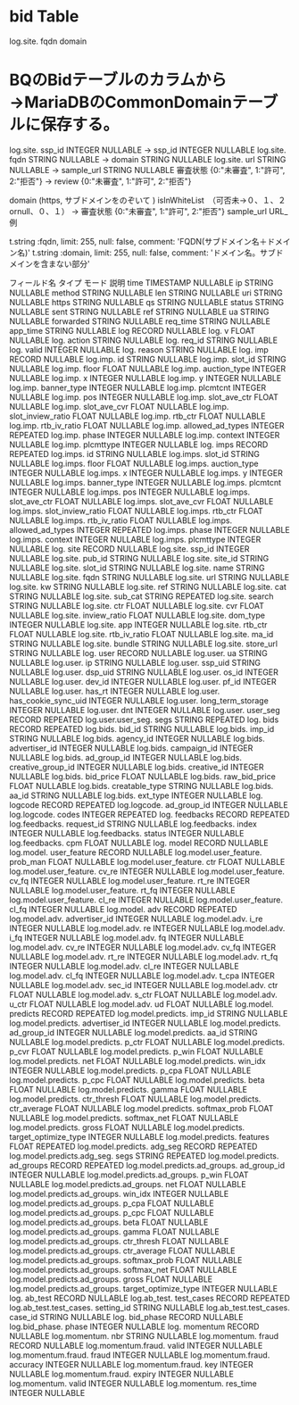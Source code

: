 # bid Table
log.site. fqdn domain

# BQのBidテーブルのカラムから→MariaDBのCommonDomainテーブルに保存する。
log.site. ssp_id	INTEGER	NULLABLE    -> ssp_id INTEGER	NULLABLE
log.site. fqdn	STRING	NULLABLE      -> domain STRING	NULLABLE
log.site. url	STRING	NULLABLE        -> sample_url STRING	NULLABLE
審査状態 {0:"未審査", 1:"許可", 2:"拒否"} -> review {0:"未審査", 1:"許可", 2:"拒否"}

domain (https, サブドメインをのぞいて  )
isInWhiteList　（可否未→０、１、２ornull、０、１） -> 審査状態 {0:"未審査", 1:"許可", 2:"拒否"}
sample_url
URL_例


t.string :fqdn, limit: 255, null: false, comment: 'FQDN(サブドメイン名＋ドメイン名)'
t.string :domain, limit: 255, null: false, comment: 'ドメイン名。サブドメインを含まない部分'
  

フィールド名	タイプ	モード	説明
time	TIMESTAMP	NULLABLE
ip	STRING	NULLABLE
method	STRING	NULLABLE
len	STRING	NULLABLE
uri	STRING	NULLABLE
https	STRING	NULLABLE
qs	STRING	NULLABLE
status	STRING	NULLABLE
sent	STRING	NULLABLE
ref	STRING	NULLABLE
ua	STRING	NULLABLE
forwarded	STRING	NULLABLE
req_time	STRING	NULLABLE
app_time	STRING	NULLABLE
log	RECORD	NULLABLE
log. v	FLOAT	NULLABLE
log. action	STRING	NULLABLE
log. req_id	STRING	NULLABLE
log. valid	INTEGER	NULLABLE
log. reason	STRING	NULLABLE
log. imp	RECORD	NULLABLE
log.imp. id	STRING	NULLABLE
log.imp. slot_id	STRING	NULLABLE
log.imp. floor	FLOAT	NULLABLE
log.imp. auction_type	INTEGER	NULLABLE
log.imp. x	INTEGER	NULLABLE
log.imp. y	INTEGER	NULLABLE
log.imp. banner_type	INTEGER	NULLABLE
log.imp. plcmtcnt	INTEGER	NULLABLE
log.imp. pos	INTEGER	NULLABLE
log.imp. slot_ave_ctr	FLOAT	NULLABLE
log.imp. slot_ave_cvr	FLOAT	NULLABLE
log.imp. slot_inview_ratio	FLOAT	NULLABLE
log.imp. rtb_ctr	FLOAT	NULLABLE
log.imp. rtb_iv_ratio	FLOAT	NULLABLE
log.imp. allowed_ad_types	INTEGER	REPEATED
log.imp. phase	INTEGER	NULLABLE
log.imp. context	INTEGER	NULLABLE
log.imp. plcmttype	INTEGER	NULLABLE
log. imps	RECORD	REPEATED
log.imps. id	STRING	NULLABLE
log.imps. slot_id	STRING	NULLABLE
log.imps. floor	FLOAT	NULLABLE
log.imps. auction_type	INTEGER	NULLABLE
log.imps. x	INTEGER	NULLABLE
log.imps. y	INTEGER	NULLABLE
log.imps. banner_type	INTEGER	NULLABLE
log.imps. plcmtcnt	INTEGER	NULLABLE
log.imps. pos	INTEGER	NULLABLE
log.imps. slot_ave_ctr	FLOAT	NULLABLE
log.imps. slot_ave_cvr	FLOAT	NULLABLE
log.imps. slot_inview_ratio	FLOAT	NULLABLE
log.imps. rtb_ctr	FLOAT	NULLABLE
log.imps. rtb_iv_ratio	FLOAT	NULLABLE
log.imps. allowed_ad_types	INTEGER	REPEATED
log.imps. phase	INTEGER	NULLABLE
log.imps. context	INTEGER	NULLABLE
log.imps. plcmttype	INTEGER	NULLABLE
log. site	RECORD	NULLABLE
log.site. ssp_id	INTEGER	NULLABLE
log.site. pub_id	STRING	NULLABLE
log.site. site_id	STRING	NULLABLE
log.site. slot_id	STRING	NULLABLE
log.site. name	STRING	NULLABLE
log.site. fqdn	STRING	NULLABLE
log.site. url	STRING	NULLABLE
log.site. kw	STRING	NULLABLE
log.site. ref	STRING	NULLABLE
log.site. cat	STRING	NULLABLE
log.site. sub_cat	STRING	REPEATED
log.site. search	STRING	NULLABLE
log.site. ctr	FLOAT	NULLABLE
log.site. cvr	FLOAT	NULLABLE
log.site. inview_ratio	FLOAT	NULLABLE
log.site. dom_type	INTEGER	NULLABLE
log.site. app	INTEGER	NULLABLE
log.site. rtb_ctr	FLOAT	NULLABLE
log.site. rtb_iv_ratio	FLOAT	NULLABLE
log.site. ma_id	STRING	NULLABLE
log.site. bundle	STRING	NULLABLE
log.site. store_url	STRING	NULLABLE
log. user	RECORD	NULLABLE
log.user. ua	STRING	NULLABLE
log.user. ip	STRING	NULLABLE
log.user. ssp_uid	STRING	NULLABLE
log.user. dsp_uid	STRING	NULLABLE
log.user. os_id	INTEGER	NULLABLE
log.user. dev_id	INTEGER	NULLABLE
log.user. pf_id	INTEGER	NULLABLE
log.user. has_rt	INTEGER	NULLABLE
log.user. has_cookie_sync_uid	INTEGER	NULLABLE
log.user. long_term_storage	INTEGER	NULLABLE
log.user. dnt	INTEGER	NULLABLE
log.user. user_seg	RECORD	REPEATED
log.user.user_seg. segs	STRING	REPEATED
log. bids	RECORD	REPEATED
log.bids. bid_id	STRING	NULLABLE
log.bids. imp_id	STRING	NULLABLE
log.bids. agency_id	INTEGER	NULLABLE
log.bids. advertiser_id	INTEGER	NULLABLE
log.bids. campaign_id	INTEGER	NULLABLE
log.bids. ad_group_id	INTEGER	NULLABLE
log.bids. creative_group_id	INTEGER	NULLABLE
log.bids. creative_id	INTEGER	NULLABLE
log.bids. bid_price	FLOAT	NULLABLE
log.bids. raw_bid_price	FLOAT	NULLABLE
log.bids. creatable_type	STRING	NULLABLE
log.bids. aa_id	STRING	NULLABLE
log.bids. ext_type	INTEGER	NULLABLE
log. logcode	RECORD	REPEATED
log.logcode. ad_group_id	INTEGER	NULLABLE
log.logcode. codes	INTEGER	REPEATED
log. feedbacks	RECORD	REPEATED
log.feedbacks. request_id	STRING	NULLABLE
log.feedbacks. index	INTEGER	NULLABLE
log.feedbacks. status	INTEGER	NULLABLE
log.feedbacks. cpm	FLOAT	NULLABLE
log. model	RECORD	NULLABLE
log.model. user_feature	RECORD	NULLABLE
log.model.user_feature. prob_man	FLOAT	NULLABLE
log.model.user_feature. ctr	FLOAT	NULLABLE
log.model.user_feature. cv_re	INTEGER	NULLABLE
log.model.user_feature. cv_fq	INTEGER	NULLABLE
log.model.user_feature. rt_re	INTEGER	NULLABLE
log.model.user_feature. rt_fq	INTEGER	NULLABLE
log.model.user_feature. cl_re	INTEGER	NULLABLE
log.model.user_feature. cl_fq	INTEGER	NULLABLE
log.model. adv	RECORD	REPEATED
log.model.adv. advertiser_id	INTEGER	NULLABLE
log.model.adv. i_re	INTEGER	NULLABLE
log.model.adv. re	INTEGER	NULLABLE
log.model.adv. i_fq	INTEGER	NULLABLE
log.model.adv. fq	INTEGER	NULLABLE
log.model.adv. cv_re	INTEGER	NULLABLE
log.model.adv. cv_fq	INTEGER	NULLABLE
log.model.adv. rt_re	INTEGER	NULLABLE
log.model.adv. rt_fq	INTEGER	NULLABLE
log.model.adv. cl_re	INTEGER	NULLABLE
log.model.adv. cl_fq	INTEGER	NULLABLE
log.model.adv. t_cpa	INTEGER	NULLABLE
log.model.adv. sec_id	INTEGER	NULLABLE
log.model.adv. ctr	FLOAT	NULLABLE
log.model.adv. s_ctr	FLOAT	NULLABLE
log.model.adv. u_ctr	FLOAT	NULLABLE
log.model.adv. ud	FLOAT	NULLABLE
log.model. predicts	RECORD	REPEATED
log.model.predicts. imp_id	STRING	NULLABLE
log.model.predicts. advertiser_id	INTEGER	NULLABLE
log.model.predicts. ad_group_id	INTEGER	NULLABLE
log.model.predicts. aa_id	STRING	NULLABLE
log.model.predicts. p_ctr	FLOAT	NULLABLE
log.model.predicts. p_cvr	FLOAT	NULLABLE
log.model.predicts. p_win	FLOAT	NULLABLE
log.model.predicts. net	FLOAT	NULLABLE
log.model.predicts. win_idx	INTEGER	NULLABLE
log.model.predicts. p_cpa	FLOAT	NULLABLE
log.model.predicts. p_cpc	FLOAT	NULLABLE
log.model.predicts. beta	FLOAT	NULLABLE
log.model.predicts. gamma	FLOAT	NULLABLE
log.model.predicts. ctr_thresh	FLOAT	NULLABLE
log.model.predicts. ctr_average	FLOAT	NULLABLE
log.model.predicts. softmax_prob	FLOAT	NULLABLE
log.model.predicts. softmax_net	FLOAT	NULLABLE
log.model.predicts. gross	FLOAT	NULLABLE
log.model.predicts. target_optimize_type	INTEGER	NULLABLE
log.model.predicts. features	FLOAT	REPEATED
log.model.predicts. adg_seg	RECORD	REPEATED
log.model.predicts.adg_seg. segs	STRING	REPEATED
log.model.predicts. ad_groups	RECORD	REPEATED
log.model.predicts.ad_groups. ad_group_id	INTEGER	NULLABLE
log.model.predicts.ad_groups. p_win	FLOAT	NULLABLE
log.model.predicts.ad_groups. net	FLOAT	NULLABLE
log.model.predicts.ad_groups. win_idx	INTEGER	NULLABLE
log.model.predicts.ad_groups. p_cpa	FLOAT	NULLABLE
log.model.predicts.ad_groups. p_cpc	FLOAT	NULLABLE
log.model.predicts.ad_groups. beta	FLOAT	NULLABLE
log.model.predicts.ad_groups. gamma	FLOAT	NULLABLE
log.model.predicts.ad_groups. ctr_thresh	FLOAT	NULLABLE
log.model.predicts.ad_groups. ctr_average	FLOAT	NULLABLE
log.model.predicts.ad_groups. softmax_prob	FLOAT	NULLABLE
log.model.predicts.ad_groups. softmax_net	FLOAT	NULLABLE
log.model.predicts.ad_groups. gross	FLOAT	NULLABLE
log.model.predicts.ad_groups. target_optimize_type	INTEGER	NULLABLE
log. ab_test	RECORD	NULLABLE
log.ab_test. test_cases	RECORD	REPEATED
log.ab_test.test_cases. setting_id	STRING	NULLABLE
log.ab_test.test_cases. case_id	STRING	NULLABLE
log. bid_phase	RECORD	NULLABLE
log.bid_phase. phase	INTEGER	NULLABLE
log. momentum	RECORD	NULLABLE
log.momentum. nbr	STRING	NULLABLE
log.momentum. fraud	RECORD	NULLABLE
log.momentum.fraud. valid	INTEGER	NULLABLE
log.momentum.fraud. fraud	INTEGER	NULLABLE
log.momentum.fraud. accuracy	INTEGER	NULLABLE
log.momentum.fraud. key	INTEGER	NULLABLE
log.momentum.fraud. expiry	INTEGER	NULLABLE
log.momentum. valid	INTEGER	NULLABLE
log.momentum. res_time	INTEGER	NULLABLE
